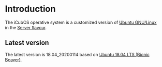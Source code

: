 # Introduction
The iCubOS operative system is a customized version of [Ubuntu GNU/Linux](https://ubuntu.com/server) in the [Server flavour](https://ubuntu.com/server).

## Latest version
The latest version is 18.04_20200114 based on [Ubuntu 18.04 LTS (Bionic Beaver)](https://releases.ubuntu.com/bionic).
